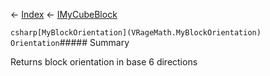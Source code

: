 ← [Index](Api-Index) ← [IMyCubeBlock](VRage.Game.ModAPI.Ingame.IMyCubeBlock)

```csharp[MyBlockOrientation](VRageMath.MyBlockOrientation) Orientation```##### Summary

Returns block orientation in base 6 directions

